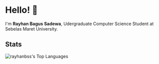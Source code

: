 
# Hello! 👋
I'm **Rayhan Bagus Sadewa**, Udergraduate Computer Science Student at Sebelas Maret University.

## Stats
![rayhanbss's Top Languages](https://github-readme-stats.vercel.app/api/top-langs/?username=rayhanbss&theme=react&show_icons=true&hide_border=true&layout=compact)
<!---
rayhanbss/rayhanbss is a ✨ special ✨ repository because its `README.md` (this file) appears on your GitHub profile.
You can click the Preview link to take a look at your changes.
--->
